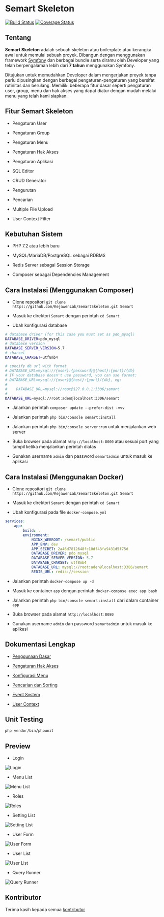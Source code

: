 # Semart Skeleton

[![Build Status](https://travis-ci.org/KejawenLab/SemartSkeleton.svg?branch=master)](https://travis-ci.org/KejawenLab/SemartSkeleton)
[![Coverage Status](https://coveralls.io/repos/github/KejawenLab/SemartSkeleton/badge.svg?branch=master)](https://coveralls.io/github/KejawenLab/SemartSkeleton?branch=master)

## Tentang

**Semart Skeleton** adalah sebuah skeleton atau boilerplate atau kerangka awal untuk memulai sebuah proyek. Dibangun dengan menggunakan framework [Symfony](https://symfony.com) dan berbagai bundle serta diramu oleh Developer yang telah berpengalaman lebih dari **7 tahun** menggunakan Symfony.


Ditujukan untuk memudahkan Developer dalam mengerjakan proyek tanpa perlu dipusingkan dengan berbagai pengaturan-pengaturan yang bersifat rutinitas dan berulang.
Memiliki beberapa fitur dasar seperti pengaturan user, group, menu dan hak akses yang dapat diatur dengan mudah melalui menu yang telah kami siapkan.

## Fitur Semart Skeleton

- Pengaturan User

- Pengaturan Group

- Pengaturan Menu

- Pengaturan Hak Akses

- Pengaturan Aplikasi

- SQL Editor

- CRUD Generator

- Pengurutan

- Pencarian

- Multiple File Upload

- User Context Filter


## Kebutuhan Sistem

- PHP 7.2 atau lebih baru

- MySQL/MariaDB/PostgreSQL sebagai RDBMS

- Redis Server sebagai Session Storage

- Composer sebagai Dependencies Management


## Cara Instalasi (Menggunakan Composer)

- Clone repositori `git clone https://github.com/KejawenLab/SemartSkeleton.git Semart`

- Masuk ke direktori `Semart` dengan perintah `cd Semart`

- Ubah konfigurasi database

```bash
# database driver (for this case you must set as pdo_mysql)
DATABASE_DRIVER=pdo_mysql
# database version
DATABASE_SERVER_VERSION=5.7
# charset
DATABASE_CHARSET=utf8mb4

# specify db url with format
# DATABASE_URL=mysql://{user}:{password}@{host}:{port}/{db}
# IF your database doesn't use password, you can use format:
# DATABASE_URL=mysql://{user}@{host}:{port}/{db}, eg:
#
#    DATABASE_URL=mysql://root@127.0.0.1:3306/semart
#
DATABASE_URL=mysql://root:aden@localhost:3306/semart

```

- Jalankan perintah `composer update --prefer-dist -vvv`

- Jalankan perintah `php bin/console semart:install`

- Jalankan perintah `php bin/console server:run` untuk menjalankan web server

- Buka browser pada alamat `http://localhost:8000` atau sesuai port yang tampil ketika menjalankan perintah diatas

- Gunakan username `admin` dan password `semartadmin` untuk masuk ke aplikasi

## Cara Instalasi (Menggunakan Docker)

- Clone repositori `git clone https://github.com/KejawenLab/SemartSkeleton.git Semart`

- Masuk ke direktori `Semart` dengan perintah `cd Semart`

- Ubah konfigurasi pada file `docker-compose.yml`

```yaml
services:
    app:
        build: .
        environment:
            NGINX_WEBROOT: /semart/public
            APP_ENV: dev
            APP_SECRET: 2a46d7812648fc10df43fa9431d5f75d
            DATABASE_DRIVER: pdo_mysql
            DATABASE_SERVER_VERSION: 5.7
            DATABASE_CHARSET: utf8mb4
            DATABASE_URL: mysql://root:aden@localhost:3306/semart
            REDIS_URL: redis://session
```

- Jalankan perintah `docker-compose up -d`

- Masuk ke container `app` dengan perintah `docker-compose exec app bash`

- Jalankan perintah `php bin/console semart:install` dari dalam container `app`

- Buka browser pada alamat `http://localhost:8080`

- Gunakan username `admin` dan password `semartadmin` untuk masuk ke aplikasi

## Dokumentasi Lengkap

- [Penggunaan Dasar](doc/usage.md)

- [Pengaturan Hak Akses](doc/permission.md)

- [Konfigurasi Menu](doc/menu.md)

- [Pencarian dan Sorting](doc/search_sort.md)

- [Event System](doc/event.md)

- [User Context](doc/user_context.md)

## Unit Testing

```bash
php vendor/bin/phpunit
```

## Preview

* Login

![Login](doc/imgs/login.png "Login")

* Menu List

![Menu List](doc/imgs/menu_list.png "Menu List")

* Roles

![Roles](doc/imgs/roles.png "Roles")

* Setting List

![Setting List](doc/imgs/setting_list.png "Setting List")

* User Form

![User Form](doc/imgs/user_form.png "User Form")

* User List

![User List](doc/imgs/user_list.png "User List")

* Query Runner

![Query Runner](doc/imgs/query_runner.png "Query Runner")

## Kontributor

Terima kasih kepada semua [kontributor](https://github.com/KejawenLab/SemartSkeleton/graphs/contributors)
